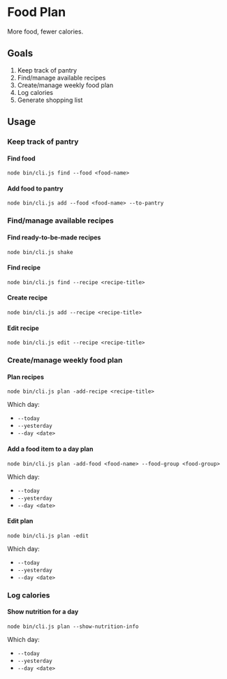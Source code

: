 # Food Plan

More food, fewer calories.

## Goals

1. Keep track of pantry
2. Find/manage available recipes 
3. Create/manage weekly food plan
4. Log calories
5. Generate shopping list

## Usage

### Keep track of pantry

#### Find food

`node bin/cli.js find --food <food-name>`

#### Add food to pantry

`node bin/cli.js add --food <food-name> --to-pantry`

### Find/manage available recipes

#### Find ready-to-be-made recipes

`node bin/cli.js shake`

#### Find recipe

`node bin/cli.js find --recipe <recipe-title>`

#### Create recipe

`node bin/cli.js add --recipe <recipe-title>`

#### Edit recipe

`node bin/cli.js edit --recipe <recipe-title>`

### Create/manage weekly food plan

#### Plan recipes

`node bin/cli.js plan -add-recipe <recipe-title>`

Which day:
- `--today`
- `--yesterday`
- `--day <date>`

#### Add a food item to a day plan

`node bin/cli.js plan -add-food <food-name> --food-group <food-group>`

Which day:
- `--today`
- `--yesterday`
- `--day <date>`

#### Edit plan

`node bin/cli.js plan -edit`

Which day:
- `--today`
- `--yesterday`
- `--day <date>`

### Log calories

#### Show nutrition for a day

`node bin/cli.js plan --show-nutrition-info`

Which day:
- `--today`
- `--yesterday`
- `--day <date>`
